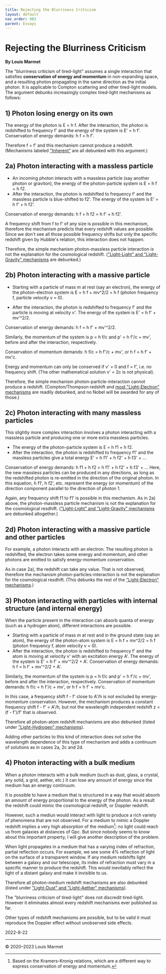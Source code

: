 ```yaml
---
title: Rejecting the Blurriness Criticism
layout: default
nav_order: 983
parent: Essays
---
```


# Rejecting the Blurriness Criticism

**By Louis Marmet**

The "blurriness criticism of tired-light" assumes a single interaction that satisfies **conservation of energy and momentum** in non-expanding space, and a resulting photon propagating in the same direction as the initial photon.  It is applicable to Compton scattering and other tired-light models.  The argument debunks increasingly complex tired-light mechanisms as follows:


## 1) Photon losing energy on its own

The energy of the photon is E = h f.  After the interaction, the photon is redshifted to frequency f' and the energy of the system is E' = h f'.  Conservation of energy demands: h f = h f'.

Therefore f = f' and this mechanism cannot produce a redshift.  (Mechanisms labeled ["Inherent"](../../redshift/index.html) are all debunked with this argument.)


## 2a) Photon interacting with a massless particle

- An incoming photon interacts with a massless particle (say another photon or graviton), the energy of the photon-particle system is E = h f + h f2.
- After the interaction, the photon is redshifted to frequency f' and the massless particle is blue-shifted to f2'.  The energy of the system is E' = h f' + h f2'.

Conservation of energy demands: h f + h f2 = h f' + h f2'.

A frequency shift from f to f' of any size is possible in this mechanism, therefore the mechanism predicts that every redshift  values are possible.  Since we don't see all those possible frequency shifts but only the specific redshift given by Hubble's relation, this interaction does not happen.

Therefore, the simple mechanism photon-massless particle interaction is not the explanation for the cosmological redshift. (["Light-Light" and "Light-Gravity" mechanisms](../../redshifts/index.html) are debunked.)


## 2b) Photon interacting with a massive particle

- Starting with a particle of mass m at rest (say an electron), the energy of the photon-electron system is E = h f + mv^2/2 = h f (photon frequency f, particle velocity v = 0).

- After the interaction, the photon is redshifted to frequency f' and the particle is moving at velocity v'.  The energy of the system is E' = h f' + mv'^2/2.

Conservation of energy demands: h f = h f' + mv'^2/2.

Similarly, the momentum of the system is p = h f/c and p' = h f'/c + mv', before and after the interaction, respectively.

Conservation of momentum demands: h f/c = h f'/c + mv', or h f = h f' + mv'c.

Energy and momentum can only be conserved if v' = 0 and f = f', i.e. no frequency shift.  (The other mathematical solution v' = 2c is not physical).

Therefore, the simple mechanism photon-particle-interaction cannot produce a redshift. (Compton/Thompson redshift and [most "Light-Electron" mechanisms](../../redshift/index.html) are readily debunked, and no Nobel will be awarded for any of those.)


## 2c) Photon interacting with many massless particles

This slightly more complex interaction involves a photon interacting with a massless particle and producing one or more extra massless particles.

- The energy of the photon-particle system is E = h f1 + h f2.
- After the interaction, the photon is redshifted to frequency f1' and the massless particles give a total energy E' = h f1' + h f2' + h f3' + ...

Conservation of energy demands: h f1 + h f2 = h f1' + h f2' + h f3' + ...  Here, the new massless particles can be produced in any directions, as long as the redshifted photon is re-emitted in the direction of the original photon.  In this equation, h f1', h f2', etc. represent the energy (or momentum) of the direction component parallel to the direction of photon 1.

Again, any frequency shift f1 to f1' is possible in this mechanism.  As in 2a) above, the photon-massless particle mechanism is not the explanation for the cosmological resdhift.  (["Light-Light" and "Light-Gravity" mechanisms](../../redshift/index.html) are debunked altogether.)


## 2d) Photon interacting with a massive particle and other particles

For example, a photon interacts with an electron.  The resulting photon is redshifted, the electron takes some energy and momentum, and other photons are emitted to satisfy energy-momentum conservation.

As in case 2a), the redshift can take any value.  That is not observed, therefore the mechanism photon-particles-interaction is not the explanation for the cosmological resdhift.  (This debunks the rest of the ["Light-Electron" mechanisms](../../redshift/index.html).)


## 3) Photon interacting with particles with internal structure (and internal energy)

When the particle present in the interaction can absorb quanta of energy (such as a hydrogen atom), different interactions are possible.

- Starting with a particle of mass m at rest and in the ground state (say an atom), the energy of the photon-atom system is E = h f + mv^2/2 = h f (photon frequency f, atom velocity v = 0).
- After the interaction, the photon is redshifted to frequency f' and the atom is moving at velocity v' with an excitation energy A'.  The energy of the system is E' = h f' + mv'^2/2 + A'.
 Conservation of energy demands: h f = h f' + mv'^2/2 + A'.

 Similarly, the momentum of the system is p = h f/c and p' = h f'/c + mv', before and after the interaction, respectively.
 Conservation of momentum demands: h f/c = h f'/c + mv', or h f = h f' + mv'c.

In this case, a frequency shift f - f' close to A'/h is not excluded by energy-momentum conservation.  However, the mechanism produces a constant frequency shift f - f' = A'/h, but not the wavelength independent redshift z = (f - f')/f' that is observed.

Therefore all photon-atom redshift mechanisms are also debunked (listed under ["Light-Hydrogen" mechanisms](../../redshift/index.html)).

Adding other particles to this kind of interaction does not solve the wavelength dependence of this type of mechanism and adds a continuum of solutions as in cases 2a, 2c and 2d.


## 4) Photon interacting with a bulk medium

When a photon interacts with a bulk medium (such as dust, glass, a crystal, any solid, a grid, aether, etc.) it can lose any amount of energy since the medium has an energy continuum.

It is possible to have a medium that is structured in a way that would absorb an amount of energy proportional to the energy of the photon.  As a result the redshift could mimic the cosmological redshift, or Doppler redshift.

However, such a mediun would interact with light to produce a rich variety of phenomena that are not observed.  For a medium to mimic a Doppler redshift implies a very high absorption of the medium[^1]: no light could reach us from galaxies at distances of Gpc.  But since nobody seems to know about this important property, I will give another description of the problem.

When light propagates in a medium that has a varying index of refraction, partial reflection occurs.  For example, we see some 4% reflection of light on the surface of a transparent window.  If any medium redshifts light between a galaxy and our telescope, its index of refraction must vary in a specific manner to produce the redshift.  This would inevitably reflect the light of a distant galaxy and make it invisible to us.

Therefore all photon-medium redshift mechanisms are also debunked (listed under ["Light-Dust" and "Light-Aether" mechanisms](../../redshift/index.html)).


The "blurriness criticism of tired-light" does not discredit tired-light.  However it eliminates almost every redshift mechanisms ever published so far.

Other types of redshift mechanisms are possible, but to be valid it must reproduce the Doppler effect without unobserved side effects.


2022-8-22

---

© 2020–2023 Louis Marmet

[^1]: Based on the Kramers-Kronig relations, which are a different way to express conservation of energy and momentum.